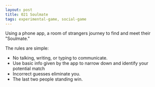 ```yaml
---
layout: post
title: 021 Soulmate
tags: experimental-game, social-game
---
```

Using a phone app, a room of strangers journey to find and meet their "Soulmate."

The rules are simple: 

- No talking, writing, or typing to communicate.
- Use basic info given by the app to narrow down and identify your potential match
- Incorrect guesses eliminate you.
- The last two people standing win.